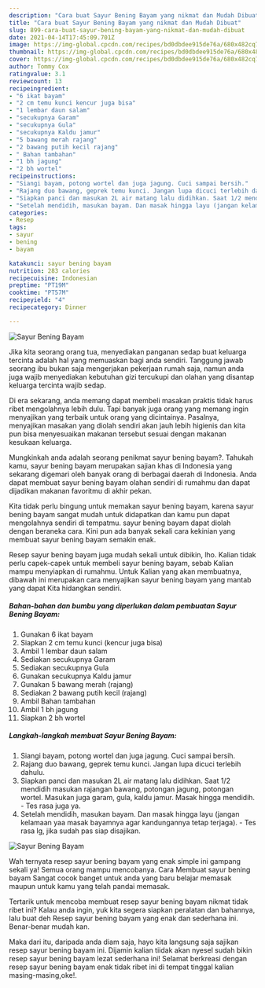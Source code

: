 ```yaml
---
description: "Cara buat Sayur Bening Bayam yang nikmat dan Mudah Dibuat"
title: "Cara buat Sayur Bening Bayam yang nikmat dan Mudah Dibuat"
slug: 899-cara-buat-sayur-bening-bayam-yang-nikmat-dan-mudah-dibuat
date: 2021-04-14T17:45:09.701Z
image: https://img-global.cpcdn.com/recipes/bd0dbdee915de76a/680x482cq70/sayur-bening-bayam-foto-resep-utama.jpg
thumbnail: https://img-global.cpcdn.com/recipes/bd0dbdee915de76a/680x482cq70/sayur-bening-bayam-foto-resep-utama.jpg
cover: https://img-global.cpcdn.com/recipes/bd0dbdee915de76a/680x482cq70/sayur-bening-bayam-foto-resep-utama.jpg
author: Tommy Cox
ratingvalue: 3.1
reviewcount: 13
recipeingredient:
- "6 ikat bayam"
- "2 cm temu kunci kencur juga bisa"
- "1 lembar daun salam"
- "secukupnya Garam"
- "secukupnya Gula"
- "secukupnya Kaldu jamur"
- "5 bawang merah rajang"
- "2 bawang putih kecil rajang"
- " Bahan tambahan"
- "1 bh jagung"
- "2 bh wortel"
recipeinstructions:
- "Siangi bayam, potong wortel dan juga jagung. Cuci sampai bersih."
- "Rajang duo bawang, geprek temu kunci. Jangan lupa dicuci terlebih dahulu."
- "Siapkan panci dan masukan 2L air matang lalu didihkan. Saat 1/2 mendidih masukan rajangan bawang, potongan jagung, potongan wortel. Masukan juga garam, gula, kaldu jamur. Masak hingga mendidih. Tes rasa juga ya."
- "Setelah mendidih, masukan bayam. Dan masak hingga layu (jangan kelamaan yaa masak bayamnya agar kandungannya tetap terjaga). Tes rasa lg, jika sudah pas siap disajikan."
categories:
- Resep
tags:
- sayur
- bening
- bayam

katakunci: sayur bening bayam 
nutrition: 283 calories
recipecuisine: Indonesian
preptime: "PT19M"
cooktime: "PT57M"
recipeyield: "4"
recipecategory: Dinner

---
```



![Sayur Bening Bayam](https://img-global.cpcdn.com/recipes/bd0dbdee915de76a/680x482cq70/sayur-bening-bayam-foto-resep-utama.jpg)

Jika kita seorang orang tua, menyediakan panganan sedap buat keluarga tercinta adalah hal yang memuaskan bagi anda sendiri. Tanggung jawab seorang ibu bukan saja mengerjakan pekerjaan rumah saja, namun anda juga wajib menyediakan kebutuhan gizi tercukupi dan olahan yang disantap keluarga tercinta wajib sedap.

Di era  sekarang, anda memang dapat membeli masakan praktis tidak harus ribet mengolahnya lebih dulu. Tapi banyak juga orang yang memang ingin menyajikan yang terbaik untuk orang yang dicintainya. Pasalnya, menyajikan masakan yang diolah sendiri akan jauh lebih higienis dan kita pun bisa menyesuaikan makanan tersebut sesuai dengan makanan kesukaan keluarga. 



Mungkinkah anda adalah seorang penikmat sayur bening bayam?. Tahukah kamu, sayur bening bayam merupakan sajian khas di Indonesia yang sekarang digemari oleh banyak orang di berbagai daerah di Indonesia. Anda dapat membuat sayur bening bayam olahan sendiri di rumahmu dan dapat dijadikan makanan favoritmu di akhir pekan.

Kita tidak perlu bingung untuk memakan sayur bening bayam, karena sayur bening bayam sangat mudah untuk didapatkan dan kamu pun dapat mengolahnya sendiri di tempatmu. sayur bening bayam dapat diolah dengan beraneka cara. Kini pun ada banyak sekali cara kekinian yang membuat sayur bening bayam semakin enak.

Resep sayur bening bayam juga mudah sekali untuk dibikin, lho. Kalian tidak perlu capek-capek untuk membeli sayur bening bayam, sebab Kalian mampu menyiapkan di rumahmu. Untuk Kalian yang akan membuatnya, dibawah ini merupakan cara menyajikan sayur bening bayam yang mantab yang dapat Kita hidangkan sendiri.

<!--inarticleads1-->

##### Bahan-bahan dan bumbu yang diperlukan dalam pembuatan Sayur Bening Bayam:

1. Gunakan 6 ikat bayam
1. Siapkan 2 cm temu kunci (kencur juga bisa)
1. Ambil 1 lembar daun salam
1. Sediakan secukupnya Garam
1. Sediakan secukupnya Gula
1. Gunakan secukupnya Kaldu jamur
1. Gunakan 5 bawang merah (rajang)
1. Sediakan 2 bawang putih kecil (rajang)
1. Ambil  Bahan tambahan
1. Ambil 1 bh jagung
1. Siapkan 2 bh wortel




<!--inarticleads2-->

##### Langkah-langkah membuat Sayur Bening Bayam:

1. Siangi bayam, potong wortel dan juga jagung. Cuci sampai bersih.
1. Rajang duo bawang, geprek temu kunci. Jangan lupa dicuci terlebih dahulu.
1. Siapkan panci dan masukan 2L air matang lalu didihkan. Saat 1/2 mendidih masukan rajangan bawang, potongan jagung, potongan wortel. Masukan juga garam, gula, kaldu jamur. Masak hingga mendidih. - Tes rasa juga ya.
1. Setelah mendidih, masukan bayam. Dan masak hingga layu (jangan kelamaan yaa masak bayamnya agar kandungannya tetap terjaga). - Tes rasa lg, jika sudah pas siap disajikan.
<img src="//assets-global.cpcdn.com/assets/icons/button_play-2c75c40dde080a61004c1f40b05d8f140eaff45d7e9e6481dc71c63d2e7c4909.png" alt="Sayur Bening Bayam">



Wah ternyata resep sayur bening bayam yang enak simple ini gampang sekali ya! Semua orang mampu mencobanya. Cara Membuat sayur bening bayam Sangat cocok banget untuk anda yang baru belajar memasak maupun untuk kamu yang telah pandai memasak.

Tertarik untuk mencoba membuat resep sayur bening bayam nikmat tidak ribet ini? Kalau anda ingin, yuk kita segera siapkan peralatan dan bahannya, lalu buat deh Resep sayur bening bayam yang enak dan sederhana ini. Benar-benar mudah kan. 

Maka dari itu, daripada anda diam saja, hayo kita langsung saja sajikan resep sayur bening bayam ini. Dijamin kalian tiidak akan nyesel sudah bikin resep sayur bening bayam lezat sederhana ini! Selamat berkreasi dengan resep sayur bening bayam enak tidak ribet ini di tempat tinggal kalian masing-masing,oke!.

